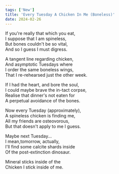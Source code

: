```yaml
---
tags: ['New']
title: 'Every Tuesday A Chicken In Me (Boneless)'
date: 2024-02-26
---
```


If you're really that which you eat,  
I suppose that I am spineless,  
But bones couldn't be so vital,  
And so I guess I must digress.

A tangent line regarding chicken,  
And asymptotic Tuesdays where  
I order the same boneless wings,  
That I re-rehearsed just the other week.

If I had the heart, and bore the soul,  
I could maybe brave the in-tact corpse,  
Realise that dinner's not eaten for  
A perpetual avoidance of the bones.

Now every Tuesday (approximately),  
A spineless chicken is finding me,  
All my friends are osteovorous,  
But that doesn't apply to me I guess.

Maybe next Tuesday...  
I mean,tomorrow, actually,  
I'll find some calcite shards inside  
Of the post-extinction dinosaur.

Mineral sticks inside of the  
Chicken I stick inside of me.
